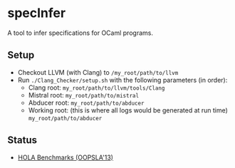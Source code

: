 # specInfer
A tool to infer specifications for OCaml programs.

## Setup
  - Checkout LLVM (with Clang) to `/my_root/path/to/llvm`
  - Run `./Clang_Checker/setup.sh` with the following parameters (in order):
    - Clang root: `my_root/path/to/llvm/tools/Clang`
    - Mistral root: `my_root/path/to/mistral`
    - Abducer root: `my_root/path/to/abducer`
    - Working root: (this is where all logs would be generated at run time) `my_root/path/to/abducer`

## Status
  - [HOLA Benchmarks (OOPSLA'13)](bm_oopsla/)
